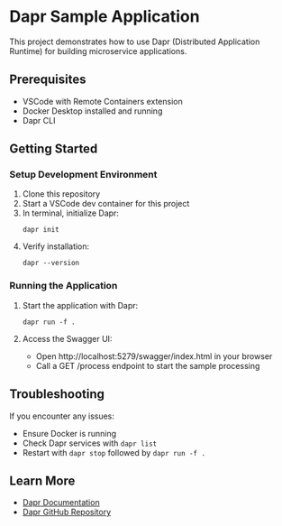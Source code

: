 # Dapr Sample Application

This project demonstrates how to use Dapr (Distributed Application Runtime) for building microservice applications.

## Prerequisites

- VSCode with Remote Containers extension
- Docker Desktop installed and running
- Dapr CLI

## Getting Started

### Setup Development Environment

1. Clone this repository
2. Start a VSCode dev container for this project
3. In terminal, initialize Dapr:
   ```
   dapr init
   ```
4. Verify installation:
   ```
   dapr --version
   ```

### Running the Application

1. Start the application with Dapr:
   ```
   dapr run -f .
   ```

2. Access the Swagger UI:
   - Open http://localhost:5279/swagger/index.html in your browser
   - Call a GET /process endpoint to start the sample processing

## Troubleshooting

If you encounter any issues:
- Ensure Docker is running
- Check Dapr services with `dapr list`
- Restart with `dapr stop` followed by `dapr run -f .`

## Learn More

- [Dapr Documentation](https://docs.dapr.io/)
- [Dapr GitHub Repository](https://github.com/dapr/dapr)